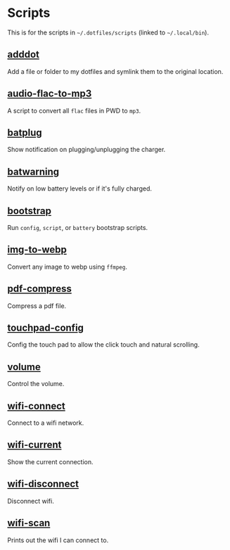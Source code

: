 # Scripts

This is for the scripts in `~/.dotfiles/scripts` (linked to `~/.local/bin`).

## [adddot](../scripts/adddot)

Add a file or folder to my dotfiles and symlink them to the original location.

## [audio-flac-to-mp3](../scripts/audio-flac-to-mp3)

A script to convert all `flac` files in PWD to `mp3`.

## [batplug](../scripts/batplug)

Show notification on plugging/unplugging the charger.

## [batwarning](../scripts/batwarning)

Notify on low battery levels or if it's fully charged.

## [bootstrap](../scripts/bootstrap)

Run `config`, `script`, or `battery` bootstrap scripts.

## [img-to-webp](../scripts/img-to-webp)

Convert any image to webp using `ffmpeg`.

## [pdf-compress](../scripts/pdf-compress)

Compress a pdf file.

## [touchpad-config](../scripts/touchpad-config)

Config the touch pad to allow the click touch and natural scrolling.

## [volume](../scripts/volume)

Control the volume.

## [wifi-connect](../scripts/wifi-connect)

Connect to a wifi network.

## [wifi-current](../scripts/wifi-current)

Show the current connection.

## [wifi-disconnect](../scripts/wifi-disconnect)

Disconnect wifi.

## [wifi-scan](../scripts/wifi-scan)

Prints out the wifi I can connect to.
